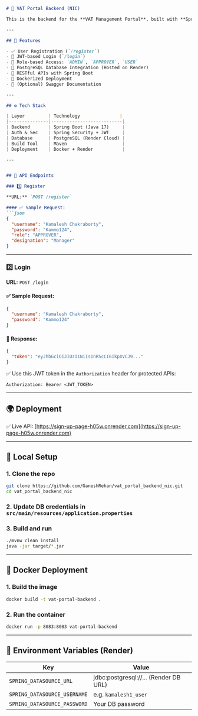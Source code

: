 

```markdown
# 🚀 VAT Portal Backend (NIC)

This is the backend for the **VAT Management Portal**, built with **Spring Boot**, **PostgreSQL**, and secured using **JWT Authentication**. It supports user registration, login, and role-based authorization.

---

## 📌 Features

- ✅ User Registration (`/register`)
- 🔐 JWT-based Login (`/login`)
- 👤 Role-based Access: `ADMIN`, `APPROVER`, `USER`
- 🐘 PostgreSQL Database Integration (Hosted on Render)
- 🧰 RESTful APIs with Spring Boot
- 🐳 Dockerized Deployment
- 📄 (Optional) Swagger Documentation

---

## ⚙️ Tech Stack

| Layer         | Technology               |
|---------------|---------------------------|
| Backend       | Spring Boot (Java 17)     |
| Auth & Sec    | Spring Security + JWT     |
| Database      | PostgreSQL (Render Cloud) |
| Build Tool    | Maven                     |
| Deployment    | Docker + Render           |

---


## 🔐 API Endpoints

### 1️⃣ Register

**URL:** `POST /register`

#### ✅ Sample Request:
```json
{
  "username": "Kamalesh Chakraborty",
  "password": "Kammo124",
  "role": "APPROVER",
  "designation": "Manager"
}
````

---

### 2️⃣ Login

**URL:** `POST /login`

#### ✅ Sample Request:

```json
{
  "username": "Kamalesh Chakraborty",
  "password": "Kammo124"
}
```

#### 🔐 Response:

```json
{
  "token": "eyJhbGciOiJIUzI1NiIsInR5cCI6IkpXVCJ9..."
}
```

✅ Use this JWT token in the `Authorization` header for protected APIs:

```
Authorization: Bearer <JWT_TOKEN>
```

---

## 🌍 Deployment

✅ Live API: [https://sign-up-page-h05w.onrender.com](https://sign-up-page-h05w.onrender.com)

---

## 🧪 Local Setup

### 1. Clone the repo

```bash
git clone https://github.com/GaneshRehan/vat_portal_backend_nic.git
cd vat_portal_backend_nic
```

### 2. Update DB credentials in `src/main/resources/application.properties`

### 3. Build and run

```bash
./mvnw clean install
java -jar target/*.jar
```

---

## 🐳 Docker Deployment

### 1. Build the image

```bash
docker build -t vat-portal-backend .
```

### 2. Run the container

```bash
docker run -p 8083:8083 vat-portal-backend
```

---

## 🔐 Environment Variables (Render)

| Key                          | Value                                  |
| ---------------------------- | -------------------------------------- |
| `SPRING_DATASOURCE_URL`      | jdbc\:postgresql://... (Render DB URL) |
| `SPRING_DATASOURCE_USERNAME` | e.g. `kamalesh1_user`                  |
| `SPRING_DATASOURCE_PASSWORD` | Your DB password                       |


